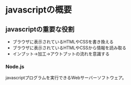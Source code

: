# javascriptの概要

## javascriptの重要な役割
- ブラウザに表示されているHTMLやCSSを書き換える
- ブラウザに表示されているHTMLやCSSから情報を読み取る
- インプット→加工→アウトプットの流れを意識する

### Node.js  
javascriptプログラムを実行できるWebサーバーソフトウェア。
